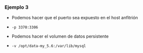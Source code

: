 ### Ejemplo 3

* Podemos hacer que el puerto sea expuesto en el host anfitrión
 * ```-p 3370:3306```

* Podemos hacer el volumen de datos persistente
 * ```-v /opt/data-my_5.6:/var/lib/mysql```
